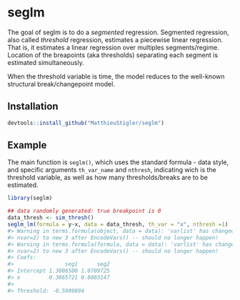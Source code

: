 
<!-- README.md is generated from README.Rmd. Please edit that file -->

# seglm

The goal of seglm is to do a *segmented* regression. Segmented
regression, also called *threshold* regression, estimates a piecewise
linear regression. That is, it estimates a linear regression over
multiples segments/regime. Location of the breapoints (aka thresholds)
separating each segment is estimated simultaneously.

When the threshold variable is time, the model reduces to the well-known
structural break/changepoint model.

## Installation

``` r
devtools::install_github("MatthieuStigler/seglm")
```

## Example

The main function is `seglm()`, which uses the standard formula - data
style, and specific arguments `th_var_name` and `nthresh`, indicating
wich is the threshold variable, as well as how many thresholds/breaks
are to be estimated.

``` r
library(seglm)

## data randomly generated: true breakpoint is 0 
data_thresh <- sim_thresh()
seglm_lm(formula = y~x, data = data_thresh, th_var = "x", nthresh =1)
#> Warning in terms.formula(object, data = data): 'varlist' has changed (from
#> nvar=2) to new 3 after EncodeVars() -- should no longer happen!
#> Warning in terms.formula(formula, data = data): 'varlist' has changed (from
#> nvar=2) to new 3 after EncodeVars() -- should no longer happen!
#> Coefs:
#>                seg1      seg2
#> Intercept 1.3086500 1.0709725
#> x         0.3865721 0.8003147
#> 
#> Threshold: -0.5909894
```
